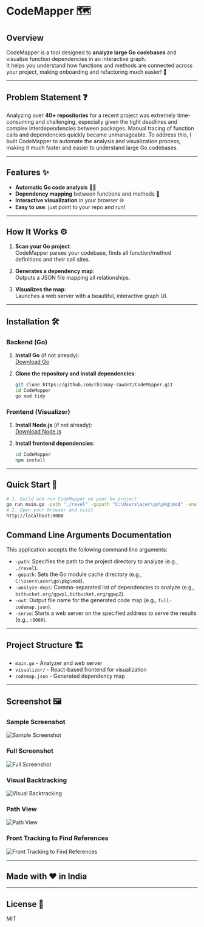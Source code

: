 # CodeMapper 🗺️

## Overview

CodeMapper is a tool designed to **analyze large Go codebases** and visualize function dependencies in an interactive graph.  
It helps you understand how functions and methods are connected across your project, making onboarding and refactoring much easier! 🚀

---
## Problem Statement ❓

Analyzing over **40+ repositories** for a recent project was extremely time-consuming and challenging, especially given the tight deadlines and complex interdependencies between packages. Manual tracing of function calls and dependencies quickly became unmanageable. To address this, I built CodeMapper to automate the analysis and visualization process, making it much faster and easier to understand large Go codebases.

---

## Features ✨

- **Automatic Go code analysis** 🧑‍💻
- **Dependency mapping** between functions and methods 🔗
- **Interactive visualization** in your browser 🌐
- **Easy to use**: just point to your repo and run!

---

## How It Works ⚙️

1. **Scan your Go project**:  
   CodeMapper parses your codebase, finds all function/method definitions and their call sites.

2. **Generates a dependency map**:  
   Outputs a JSON file mapping all relationships.

3. **Visualizes the map**:  
   Launches a web server with a beautiful, interactive graph UI.

---

## Installation 🛠️

### Backend (Go)

1. **Install Go** (if not already):  
   [Download Go](https://go.dev/dl/)

2. **Clone the repository and install dependencies**:  
   ```bash
   git clone https://github.com/chinmay-sawant/CodeMapper.git
   cd CodeMapper
   go mod tidy
   ```

### Frontend (Visualizer)

1. **Install Node.js** (if not already):  
   [Download Node.js](https://nodejs.org/)

2. **Install frontend dependencies**:  
   ```bash
   cd CodeMapper
   npm install
   ```

---

## Quick Start 🚦

```bash
# 1. Build and run CodeMapper on your Go project
go run main.go -path "./revel" -gopath "C:\Users\acer\go\pkg\mod" -analyze-deps "bitbucket.org/ggwp1,bitbucket.org/ggwp2" -out "full-codemap.json" -serve ":8080"
# 2. Open your browser and visit
http://localhost:8080
```
## Command Line Arguments Documentation

This application accepts the following command line arguments:

- `-path`: Specifies the path to the project directory to analyze (e.g., `./revel`).
- `-gopath`: Sets the Go module cache directory (e.g., `C:\Users\acer\go\pkg\mod`).
- `-analyze-deps`: Comma-separated list of dependencies to analyze (e.g., `bitbucket.org/ggwp1,bitbucket.org/ggwp2`).
- `-out`: Output file name for the generated code map (e.g., `full-codemap.json`).
- `-serve`: Starts a web server on the specified address to serve the results (e.g., `:8080`).

---

## Project Structure 🏗️

- `main.go` - Analyzer and web server
- `visualizer/` - React-based frontend for visualization
- `codemap.json` - Generated dependency map

---
## Screenshot 🖼️

### Sample Screenshot
![Sample Screenshot](https://github.com/chinmay-sawant/CodeMapper/blob/master/screenshot/image1.png)

### Full Screenshot
![Full Screenshot](https://github.com/chinmay-sawant/CodeMapper/blob/master/screenshot/image2.png)
### Visual Backtracking
![Visual Backtracking](https://github.com/chinmay-sawant/CodeMapper/blob/master/screenshot/image3.png)
### Path View  
![Path View](https://github.com/chinmay-sawant/CodeMapper/blob/master/screenshot/image4.png)
### Front Tracking to Find References
![Front Tracking to Find References](https://github.com/chinmay-sawant/CodeMapper/blob/master/screenshot/image5.png)

---
## Made with ❤️ in India
---
## License 📄

MIT